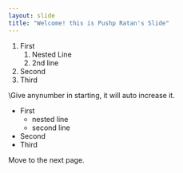```yaml
---
layout: slide
title: "Welcome! this is Pushp Ratan's Slide"
---
```


1. First
    1. Nested Line
    2. 2nd line
3. Second
4. Third

\\Give anynumber in starting, it will auto increase it.

- First
    - nested line
    - second line
- Second
- Third

Move to the next page.
